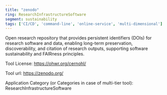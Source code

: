 ```yaml
---
title: "zenodo"
ring: ResearchInfrastructureSoftware
segment: sustainability
tags: ['CI/CD', 'command-line', 'online-service', 'multi-dimensional']
---
```

Open research repository that provides persistent identifiers (DOIs) for research software and data, enabling long-term preservation, discoverability, and citation of research outputs, supporting software sustainability and FAIRness principles.

Tool License:  https://ohwr.org/cernohl/

Tool url: https://zenodo.org/

Application Category (or Categories in case of multi-tier tool): ResearchInfrastructureSoftware
